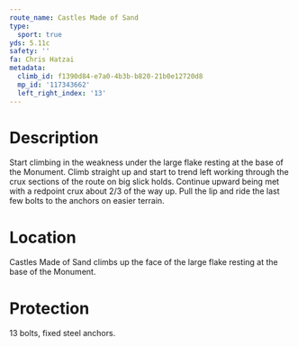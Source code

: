 ```yaml
---
route_name: Castles Made of Sand
type:
  sport: true
yds: 5.11c
safety: ''
fa: Chris Hatzai
metadata:
  climb_id: f1390d84-e7a0-4b3b-b820-21b0e12720d8
  mp_id: '117343662'
  left_right_index: '13'
---
```

# Description
Start climbing in the weakness under the large flake resting at the base of the Monument. Climb straight up and start to trend left working through the crux sections of the route on big slick holds. Continue upward being met with a redpoint crux about 2/3 of the way up. Pull the lip and ride the last few bolts to the anchors on easier terrain.

# Location
Castles Made of Sand climbs up the face of the large flake resting at the base of the Monument.

# Protection
13 bolts, fixed steel anchors.
